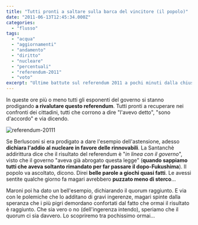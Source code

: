```yaml
---
title: "Tutti pronti a saltare sulla barca del vincitore (il popolo)"
date: "2011-06-13T12:45:34.000Z"
categories: 
  - "flusso"
tags: 
  - "acqua"
  - "aggiornamenti"
  - "andamento"
  - "diritto"
  - "nucleare"
  - "percentuali"
  - "referendum-2011"
  - "voto"
excerpt: "Ultime battute sul referendum 2011 a pochi minuti dalla chiusura dei seggi. In attesa dei risultati finali il popolo si fa sentire, il governo cerca di recuperare."
---
```


In queste ore più o meno tutti gli esponenti del governo si stanno prodigando **a rivalutare questo referendum**. Tutti pronti a recuperare nei confronti dei cittadini, tutti che corrono a dire "l'avevo detto", "sono d'accordo" e via dicendo.

![](https://enricodeleo.s3.eu-south-1.amazonaws.com/uploads/2011/06/referendum-20111-565x317.jpg" "referendum-20111")

Se Berlusconi si era prodigato a dare l'esempio dell'astensione, adesso **dichiara l'addio al nucleare in favore delle rinnovabili**. La Santanchè addirittura dice che il risultato del referendum è "_in linea con il governo_", visto che il governo "aveva già abrogato questa legge" (**quando sappiamo tutti che aveva soltanto rimandato per far passare il dopo-Fukushima**). Il popolo va ascoltato, dicono. Direi **belle parole a giochi quasi fatti**. Le avessi sentite qualche giorno fa magari avrebbero **puzzato meno di sterco**...

Maroni poi ha dato un bell'esempio, dichiarando il quorum raggiunto. E via con le polemiche che lo additano di gravi ingerenze, magari spinte dalla speranza che i più pigri demordano confortati dal fatto che ormai il risultato è raggiunto. Che sia vero o no (dell'ingerenza intendo), speriamo che il quorum ci sia davvero. Lo scopriremo tra pochissimo ormai...
